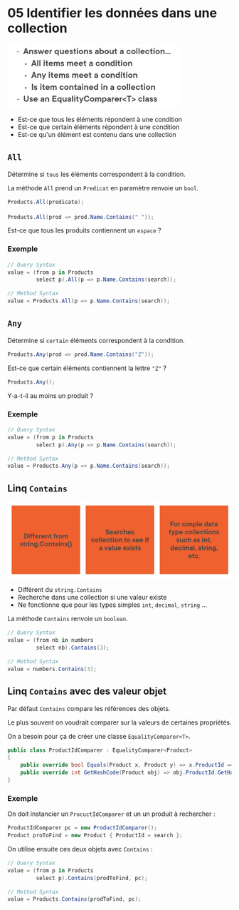 # 05 Identifier les données dans une collection

<img src="assets/identify-data.png" alt="identify-data" style="zoom:50%;" />

- Est-ce que tous les éléments répondent à une condition
- Est-ce que certain éléments répondent à une condition
- Est-ce qu'un élément est contenu dans une collection



## `All`

Détermine si `tous` les éléments correspondent à la condition.

La méthode `All` prend un `Predicat` en paramètre renvoie un `bool`.

```cs
Products.All(predicate);

Products.All(prod => prod.Name.Contains(" "));
```

Est-ce que tous les produits contiennent un `espace` ?

### Exemple

```cs
// Query Syntax
value = (from p in Products
         select p).All(p => p.Name.Contains(search));
```

```csharp
// Method Syntax
value = Products.All(p => p.Name.Contains(search));
```



## `Any`

Détermine si `certain` éléments correspondent à la condition.

```cs
Products.Any(prod => prod.Name.Contains("Z"));
```

Est-ce que certain éléments contiennent la lettre `"Z"` ?

```cs
Products.Any();
```

Y-a-t-il au moins un produit ?

### Exemple

```cs
// Query Syntax
value = (from p in Products
         select p).Any(p => p.Name.Contains(search));
```

```cs
// Method Syntax
value = Products.Any(p => p.Name.Contains(search));
```



## Linq `Contains`

<img src="assets/linq-contains.png" alt="linq-contains" style="zoom:50%;" />

- Différent du `string.Contains`
- Recherche dans une collection si une valeur existe
- Ne fonctionne que pour les types simples `int`, `decimal`, `string` ...

La méthode `Contains` renvoie un `boolean`.

```cs
// Query Syntax
value = (from nb in numbers
         select nb).Contains(3);
```

```cs
// Method Syntax
value = numbers.Contains(3);
```



## Linq `Contains` avec des valeur objet

Par défaut `Contains` compare les références des objets.

Le plus souvent on voudrait comparer sur la valeurs de certaines propriétés.

On a besoin pour ça de créer une classe `EqualityComparer<T>`.

```cs
public class ProductIdComparer : EqualityComparer<Product>
{
    public override bool Equals(Product x, Product y) => x.ProductId == y.ProductId;
    public override int GetHashCode(Product obj) => obj.ProductId.GetHashCode();
}
```

### Exemple

On doit instancier un `ProcuctIdComparer` et un un produit à rechercher :

```cs
ProductIdComparer pc = new ProductIdComparer();
Product proToFind = new Product { ProductId = search };
```

On utilise ensuite ces deux objets avec `Contains` :

```cs
// Query Syntax
value = (from p in Products
         select p).Contains(prodToFind, pc);
```

```cs
// Method Syntax
value = Products.Contains(prodToFind, pc);
```































